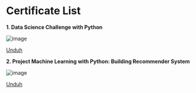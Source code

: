 <h1>Certificate List</h1>


<b>1. Data Science Challenge with Python</b>

![image](https://user-images.githubusercontent.com/68532033/89725525-96babc00-da3a-11ea-9b32-440845475ba1.png)

<a href="https://academy.dqlab.id/certificate/pdf/DQLABPRJC2TMFIPV" target="_blank">Unduh</a> 

<b>2. Project Machine Learning with Python: Building Recommender System</b>

![image](https://user-images.githubusercontent.com/68532033/89726248-8c9cbb80-da42-11ea-9dea-04fd64a87c5e.png)

<a href="https://academy.dqlab.id/certificate/pdf/DQLABPRJC5HRTGFD" target="_blank">Unduh</a> 
